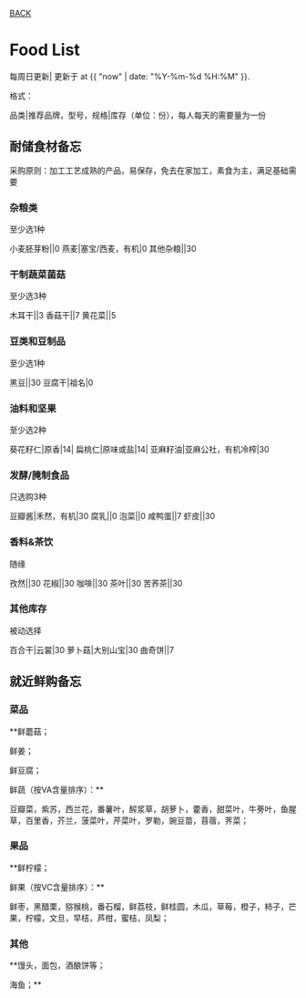 [BACK](../)

# Food List
每周日更新| 更新于 at {{ "now" | date: "%Y-%m-%d %H:%M" }}.

格式：

品类|推荐品牌，型号，规格|库存（单位：份），每人每天的需要量为一份

## 耐储食材备忘

采购原则：加工工艺成熟的产品，易保存，免去在家加工，素食为主，满足基础需要

### 杂粮类
至少选1种

小麦胚芽粉||0
燕麦|塞宝/西麦，有机|0
其他杂粮||30

### 干制蔬菜菌菇
至少选3种

木耳干||3
香菇干||7
黄花菜||5

### 豆类和豆制品
至少选1种

黑豆||30
豆腐干|祖名|0

### 油料和坚果
至少选2种

葵花籽仁|原香|14|
扁桃仁|原味或盐|14|
亚麻籽油|亚麻公社，有机冷榨|30

### 发酵/腌制食品
只选购3种

豆瓣酱|禾然，有机|30
腐乳||0
泡菜||0
咸鸭蛋||7
虾皮||30

### 香料&茶饮
随缘

孜然||30
花椒||30
咖啡||30
茶叶||30
苦荞茶||30

### 其他库存
被动选择

百合干|云裳|30
萝卜菇|大别山宝|30
曲奇饼||7

## 就近鲜购备忘

### 菜品
**鲜蘑菇；

鲜姜；

鲜豆腐；

鲜蔬（按VA含量排序）：**

豆瓣菜，紫苏，西兰花，番薯叶，醡浆草，胡萝卜，藿香，甜菜叶，牛蒡叶，鱼腥草，百里香，芥兰，菠菜叶，芹菜叶，罗勒，豌豆苗，苜蓿，荠菜；

### 果品
**鲜柠檬；

鲜果（按VC含量排序）：**

鲜枣，黑醋栗，猕猴桃，番石榴，鲜荔枝，鲜桂圆，木瓜，草莓，橙子，柿子，芒果，柠檬，文旦，早桔，芦柑，蜜桔，凤梨；

### 其他
**馒头，面包，酒酿饼等；

海鱼；**